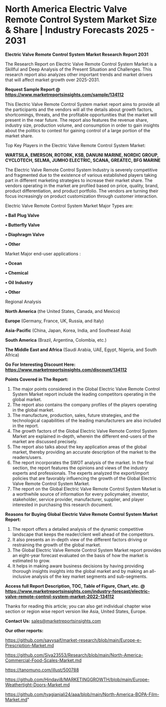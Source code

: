 # North America Electric Valve Remote Control System Market Size & Share | Industry Forecasts 2025 - 2031

<strong>Electric Valve Remote Control System Market Research Report 2031</strong>

The Research Report on Electric Valve Remote Control System Market is a Skillful and Deep Analysis of the Present Situation and Challenges. This research report also analyzes other important trends and market drivers that will affect market growth over 2025-2031.

<strong>Request Sample Report @ <a href=https://www.marketreportsinsights.com/sample/134112>https://www.marketreportsinsights.com/sample/134112</a></strong>

This Electric Valve Remote Control System market report aims to provide all the participants and the vendors will all the details about growth factors, shortcomings, threats, and the profitable opportunities that the market will present in the near future. The report also features the revenue share, industry size, production volume, and consumption in order to gain insights about the politics to contest for gaining control of a large portion of the market share.

Top Key Players in the Electric Valve Remote Control System Market:

<strong>WARTSILA, EMERSON, ROTORK, KSB, DANUNI MARINE, NORDIC GROUP, CYCLOTECH, SELMA, JUMHO ELECTRIC, SCANA, GREATEC, BFG MARINE</strong>

The Electric Valve Remote Control System Industry is severely competitive and fragmented due to the existence of various established players taking part in different marketing strategies to increase their market share. The vendors operating in the market are profiled based on price, quality, brand, product differentiation, and product portfolio. The vendors are turning their focus increasingly on product customization through customer interaction.

Electric Valve Remote Control System Market Major Types are:

<strong>• Ball Plug Valve

• Butterfly Valve

• Diaphragm Valve

• Other</strong>

Market Major end-user applications :

<strong>• Ocean

• Chemical

• Oil Industry

• Other</strong>

Regional Analysis

</u><strong><b>North America</b></strong> (the United States, Canada, and Mexico)

<strong><b>Europe </b></strong>(Germany, France, UK, Russia, and Italy)

<strong><b>Asia-Pacific</b></strong> (China, Japan, Korea, India, and Southeast Asia)

<strong><b>South America</b></strong> (Brazil, Argentina, Colombia, etc.)

<strong><b>The Middle East and Africa</b></strong> (Saudi Arabia, UAE, Egypt, Nigeria, and South Africa)

<strong>Go For Interesting Discount Here: <a href=https://www.marketreportsinsights.com/discount/134112>https://www.marketreportsinsights.com/discount/134112</a></strong>

<strong>Points Covered in The Report:</strong>
<ol>
  <li>The major points considered in the Global Electric Valve Remote Control System Market report include the leading competitors operating in the global market.</li>
  <li>The report also contains the company profiles of the players operating in the global market.</li>
  <li>The manufacture, production, sales, future strategies, and the technological capabilities of the leading manufacturers are also included in the report.</li>
  <li>The growth factors of the Global Electric Valve Remote Control System Market are explained in-depth, wherein the different end-users of the market are discussed precisely.</li>
  <li>The report also talks about the key application areas of the global market, thereby providing an accurate description of the market to the readers/users.</li>
  <li>The report incorporates the SWOT analysis of the market. In the final section, the report features the opinions and views of the industry experts and professionals. The experts analyzed the export/import policies that are favorably influencing the growth of the Global Electric Valve Remote Control System Market.</li>
  <li>The report on the Global Electric Valve Remote Control System Market is a worthwhile source of information for every policymaker, investor, stakeholder, service provider, manufacturer, supplier, and player interested in purchasing this research document.</li>
</ol>
<strong>Reasons for Buying Global Electric Valve Remote Control System Market Report:</strong>

<ol>
  <li>The report offers a detailed analysis of the dynamic competitive landscape that keeps the reader/client well ahead of the competitors.</li>
  <li>It also presents an in-depth view of the different factors driving or restraining the growth of the global market.</li>
  <li>The Global Electric Valve Remote Control System Market report provides an eight-year forecast evaluated on the basis of how the market is estimated to grow.</li>
  <li>It helps in making aware business decisions by having providing thorough insights insights into the global market and by making an all-inclusive analysis of the key market segments and sub-segments.</li>
</ol>
<strong>Access full Report Description, TOC, Table of Figure, Chart, etc. @ <a href=https://www.marketreportsinsights.com/industry-forecast/electric-valve-remote-control-system-market-2022-134112>https://www.marketreportsinsights.com/industry-forecast/electric-valve-remote-control-system-market-2022-134112</a></strong>


Thanks for reading this article; you can also get individual chapter wise section or region wise report version like Asia, United States, Europe.

<strong>Contact Us:</strong>
sales@marketreportsinsights.com

<strong>Our other reports:</strong>

<a href=https://github.com/sayysaif/market-research/blob/main/Europe-e-Prescription-Market.md>https://github.com/sayysaif/market-research/blob/main/Europe-e-Prescription-Market.md</a>

<a href=https://github.com/Siya23553/Research/blob/main/North-America-Commercial-Food-Scales-Market.md>https://github.com/Siya23553/Research/blob/main/North-America-Commercial-Food-Scales-Market.md</a>

<a href=https://tanomuno.com/illust/500788>https://tanomuno.com/illust/500788</a>

<a href=https://github.com/Hindavi8/MARKETINGGROWTH/blob/main/Europe-Weathertight-Doors-Market.md>https://github.com/Hindavi8/MARKETINGGROWTH/blob/main/Europe-Weathertight-Doors-Market.md</a>

<a href=https://github.com/tyagianjali24/aaa/blob/main/North-America-BOPA-Film-Market.md>https://github.com/tyagianjali24/aaa/blob/main/North-America-BOPA-Film-Market.md</a>"
